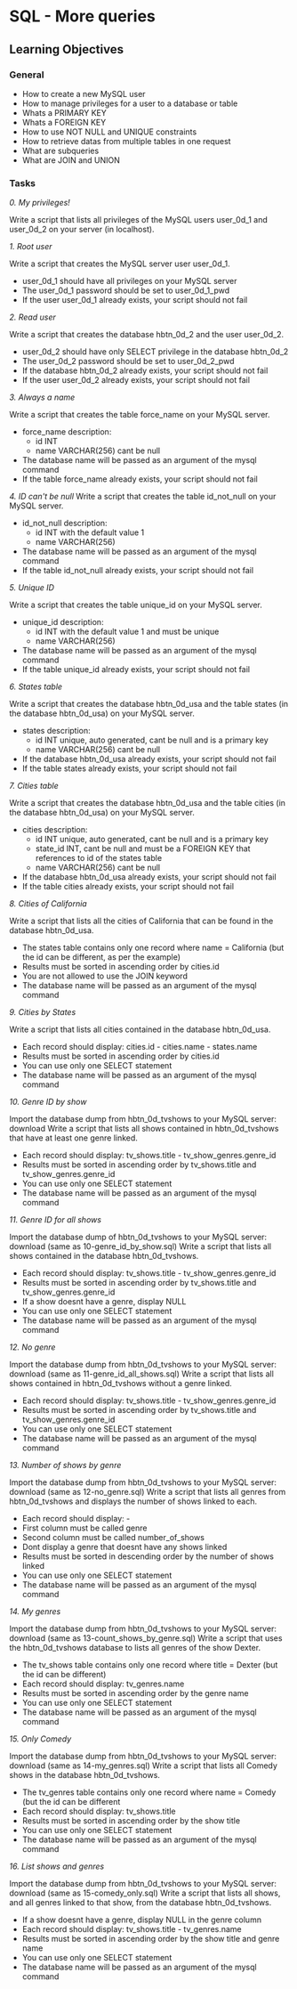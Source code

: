 # SQL - More queries

## Learning Objectives

### General
- How to create a new MySQL user
- How to manage privileges for a user to a database or table
- Whats a PRIMARY KEY
- Whats a FOREIGN KEY
- How to use NOT NULL and UNIQUE constraints
- How to retrieve datas from multiple tables in one request
- What are subqueries
- What are JOIN and UNION

### Tasks

*0. My privileges!*

Write a script that lists all privileges of the MySQL users user_0d_1 and user_0d_2 on your server (in localhost).

*1. Root user*

Write a script that creates the MySQL server user user_0d_1.
- user_0d_1 should have all privileges on your MySQL server
- The user_0d_1 password should be set to user_0d_1_pwd
- If the user user_0d_1 already exists, your script should not fail

*2. Read user*

Write a script that creates the database hbtn_0d_2 and the user user_0d_2.
- user_0d_2 should have only SELECT privilege in the database hbtn_0d_2
- The user_0d_2 password should be set to user_0d_2_pwd
- If the database hbtn_0d_2 already exists, your script should not fail
- If the user user_0d_2 already exists, your script should not fail

*3. Always a name*

Write a script that creates the table force_name on your MySQL server.
- force_name description:
   - id INT
   - name VARCHAR(256) cant be null
- The database name will be passed as an argument of the mysql command
- If the table force_name already exists, your script should not fail

*4. ID can't be null*
Write a script that creates the table id_not_null on your MySQL server.
- id_not_null description:
   - id INT with the default value 1
   - name VARCHAR(256)
- The database name will be passed as an argument of the mysql command
- If the table id_not_null already exists, your script should not fail

*5. Unique ID*

Write a script that creates the table unique_id on your MySQL server.

- unique_id description:
   - id INT with the default value 1 and must be unique
   - name VARCHAR(256)
- The database name will be passed as an argument of the mysql command
- If the table unique_id already exists, your script should not fail

*6. States table*

Write a script that creates the database hbtn_0d_usa and the table states (in the database hbtn_0d_usa) on your MySQL server.
- states description:
   - id INT unique, auto generated, cant be null and is a primary key
   - name VARCHAR(256) cant be null
- If the database hbtn_0d_usa already exists, your script should not fail
- If the table states already exists, your script should not fail

*7. Cities table*

Write a script that creates the database hbtn_0d_usa and the table cities (in the database hbtn_0d_usa) on your MySQL server.
- cities description:
   - id INT unique, auto generated, cant be null and is a primary key
   - state_id INT, cant be null and must be a FOREIGN KEY that references to id of the states table
   - name VARCHAR(256) cant be null
- If the database hbtn_0d_usa already exists, your script should not fail
- If the table cities already exists, your script should not fail

*8. Cities of California*

Write a script that lists all the cities of California that can be found in the database hbtn_0d_usa.
- The states table contains only one record where name = California (but the id can be different, as per the example)
- Results must be sorted in ascending order by cities.id
- You are not allowed to use the JOIN keyword
- The database name will be passed as an argument of the mysql command

*9. Cities by States*

Write a script that lists all cities contained in the database hbtn_0d_usa.
- Each record should display: cities.id - cities.name - states.name
- Results must be sorted in ascending order by cities.id
- You can use only one SELECT statement
- The database name will be passed as an argument of the mysql command

*10. Genre ID by show*

Import the database dump from hbtn_0d_tvshows to your MySQL server: download
Write a script that lists all shows contained in hbtn_0d_tvshows that have at least one genre linked.
- Each record should display: tv_shows.title - tv_show_genres.genre_id
- Results must be sorted in ascending order by tv_shows.title and tv_show_genres.genre_id
- You can use only one SELECT statement
- The database name will be passed as an argument of the mysql command

*11. Genre ID for all shows*

Import the database dump of hbtn_0d_tvshows to your MySQL server: download (same as 10-genre_id_by_show.sql)
Write a script that lists all shows contained in the database hbtn_0d_tvshows.
- Each record should display: tv_shows.title - tv_show_genres.genre_id
- Results must be sorted in ascending order by tv_shows.title and tv_show_genres.genre_id
- If a show doesnt have a genre, display NULL
- You can use only one SELECT statement
- The database name will be passed as an argument of the mysql command

*12. No genre*

Import the database dump from hbtn_0d_tvshows to your MySQL server: download (same as 11-genre_id_all_shows.sql)
Write a script that lists all shows contained in hbtn_0d_tvshows without a genre linked.
- Each record should display: tv_shows.title - tv_show_genres.genre_id
- Results must be sorted in ascending order by tv_shows.title and tv_show_genres.genre_id
- You can use only one SELECT statement
- The database name will be passed as an argument of the mysql command

*13. Number of shows by genre*

Import the database dump from hbtn_0d_tvshows to your MySQL server: download (same as 12-no_genre.sql)
Write a script that lists all genres from hbtn_0d_tvshows and displays the number of shows linked to each.
- Each record should display: <TV Show genre> - <Number of shows linked to this genre>
- First column must be called genre
- Second column must be called number_of_shows
- Dont display a genre that doesnt have any shows linked
- Results must be sorted in descending order by the number of shows linked
- You can use only one SELECT statement
- The database name will be passed as an argument of the mysql command

*14. My genres*

Import the database dump from hbtn_0d_tvshows to your MySQL server: download (same as 13-count_shows_by_genre.sql)
Write a script that uses the hbtn_0d_tvshows database to lists all genres of the show Dexter.
- The tv_shows table contains only one record where title = Dexter (but the id can be different)
- Each record should display: tv_genres.name
- Results must be sorted in ascending order by the genre name
- You can use only one SELECT statement
- The database name will be passed as an argument of the mysql command

*15. Only Comedy*

Import the database dump from hbtn_0d_tvshows to your MySQL server: download (same as 14-my_genres.sql)
Write a script that lists all Comedy shows in the database hbtn_0d_tvshows.
- The tv_genres table contains only one record where name = Comedy (but the id can be different
- Each record should display: tv_shows.title
- Results must be sorted in ascending order by the show title
- You can use only one SELECT statement
- The database name will be passed as an argument of the mysql command

*16. List shows and genres*

Import the database dump from hbtn_0d_tvshows to your MySQL server: download (same as 15-comedy_only.sql)
Write a script that lists all shows, and all genres linked to that show, from the database hbtn_0d_tvshows.
- If a show doesnt have a genre, display NULL in the genre column
- Each record should display: tv_shows.title - tv_genres.name
- Results must be sorted in ascending order by the show title and genre name
- You can use only one SELECT statement
- The database name will be passed as an argument of the mysql command